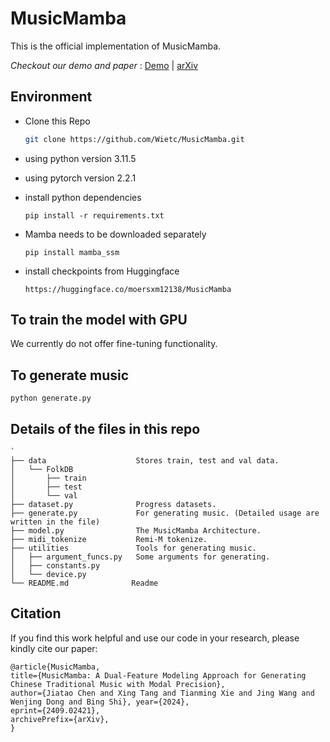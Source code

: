 # MusicMamba

This is the official implementation of MusicMamba.

*Checkout our demo and paper* : [Demo](https://moersxm.github.io/MusicMamba_Demo/) | [arXiv](https://arxiv.org/abs/2409.02421)

## Environment
* Clone this Repo 

    ```bash
    git clone https://github.com/Wietc/MusicMamba.git
    ```

* using python version 3.11.5
* using pytorch version 2.2.1
* install python dependencies

    `pip install -r requirements.txt`

* Mamba needs to be downloaded separately
  
    `pip install mamba_ssm`

* install checkpoints from Huggingface
  
    `https://huggingface.co/moersxm12138/MusicMamba`

## To train the model with GPU

We currently do not offer fine-tuning functionality.

## To generate music

`python generate.py`

##  Details of the files in this repo
```
`
├── data                    Stores train, test and val data.
│   └── FolkDB              
│       ├── train
│       ├── test
│       └── val
├── dataset.py              Progress datasets.
├── generate.py             For generating music. (Detailed usage are written in the file)
├── model.py                The MusicMamba Architecture.
├── midi_tokenize           Remi-M tokenize.
├── utilities               Tools for generating music.
│   ├── argument_funcs.py   Some arguments for generating.
│   ├── constants.py        
│   └── device.py           
└── README.md              Readme
```

## Citation
If you find this work helpful and use our code in your research, please kindly cite our paper:
```
@article{MusicMamba,
title={MusicMamba: A Dual-Feature Modeling Approach for Generating Chinese Traditional Music with Modal Precision},
author={Jiatao Chen and Xing Tang and Tianming Xie and Jing Wang and Wenjing Dong and Bing Shi}, year={2024},
eprint={2409.02421},
archivePrefix={arXiv},
}
```
